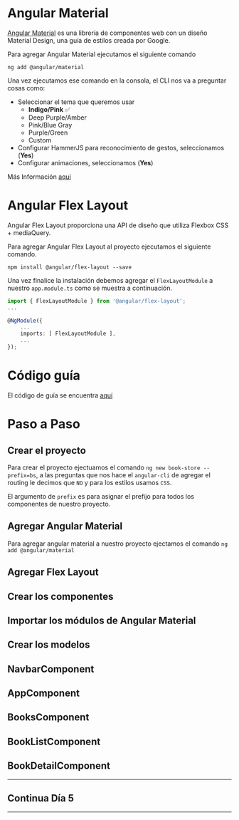 # Angular Material

[Angular Material](https://material.angular.io/)   es una librería de componentes web con un diseño Material Design, una guía de estilos creada por Google.

Para agregar Angular Material ejecutamos el siguiente comando
```
ng add @angular/material
```
Una vez ejecutamos ese comando en la consola, el CLI nos va a preguntar cosas como:

- Seleccionar el tema que queremos usar
  - **Indigo/Pink** ✅
  - Deep Purple/Amber
  - Pink/Blue Gray
  - Purple/Green
  - Custom
- Configurar HammerJS para reconocimiento de gestos, seleccionamos (**Yes**)
- Configurar animaciones, seleccionamos (**Yes**)

Más Información [aquí](https://material.angular.io/guide/getting-started)

# Angular Flex Layout

Angular Flex Layout proporciona una API de diseño que utiliza Flexbox CSS + mediaQuery.

Para agregar Angular Flex Layout al proyecto ejecutamos el siguiente comando.

```
npm install @angular/flex-layout --save
```
Una vez finalice la instalación debemos agregar el `FlexLayoutModule` a nuestro `app.module.ts` como se muestra a continuación.

``` typescript
import { FlexLayoutModule } from '@angular/flex-layout';
...

@NgModule({
    ...
    imports: [ FlexLayoutModule ],
    ...
});
```

# Código guía

  El código de guía se encuentra [aquí](https://github.com/arias9306/capacitacion-angular/tree/master/dia4/book-store)

# Paso a Paso
  ## Crear el proyecto

  Para crear el proyecto ejectuamos el comando `ng new book-store --prefix=bs`,  a las preguntas que nos hace el `angular-cli` de agregar el routing le decimos que `NO` y para los estilos usamos `CSS`.

  El argumento de `prefix` es para asignar el prefijo para todos los componentes de nuestro proyecto.

  ## Agregar Angular Material

  Para agregar angular material a nuestro proyecto ejectamos el comando `ng add @angular/material`

  ## Agregar Flex Layout
  ## Crear los componentes
  ## Importar los módulos de Angular Material
  ## Crear los modelos
  ## NavbarComponent
  ## AppComponent
  ## BooksComponent
  ## BookListComponent
  ## BookDetailComponent

________
## Continua Día 5
________